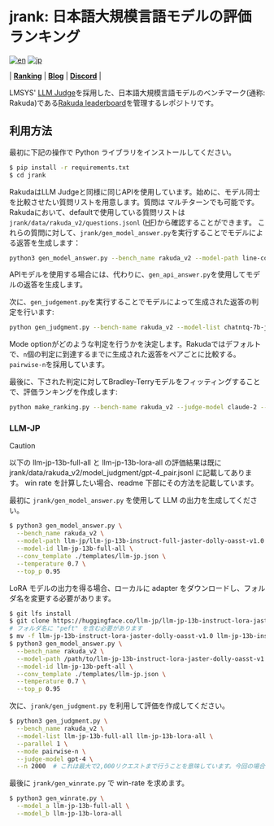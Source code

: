 # jrank: 日本語大規模言語モデルの評価ランキング
[![en](https://img.shields.io/badge/lang-en-red.svg)](https://github.com/yuzu-ai/japanese-llm-ranking/blob/main/readme.md)
[![jp](https://img.shields.io/badge/lang-jp-yellow.svg)](https://github.com/yuzu-ai/japanese-llm-ranking/blob/main/readme_jp.md)

| [**Ranking**](https://yuzuai.jp/benchmark) |
[**Blog**](https://yuzuai.jp/blog/rakuda) |
[**Discord**](https://discord.com/invite/bHB9e2rq2r) |


LMSYS' [LLM Judge](https://github.com/lm-sys/FastChat/tree/main/fastchat/llm_judge)を採用した、日本語大規模言語モデルのベンチマーク(通称: Rakuda)である[Rakuda leaderboard](https://yuzuai.jp/benchmark)を管理するレポジトリです。

## 利用方法

最初に下記の操作で Python ライブラリをインストールしてください。

```bash
$ pip install -r requirements.txt
$ cd jrank
```

RakudaはLLM Judgeと同様に同じAPIを使用しています。始めに、モデル同士を比較させたい質問リストを用意します。質問は マルチターンでも可能です。Rakudaにおいて、defaultで使用している質問リストは`jrank/data/rakuda_v2/questions.jsonl` ([HF](https://huggingface.co/datasets/yuzuai/rakuda-questions))から確認することができます。
これらの質問に対して、`jrank/gen_model_answer.py`を実行することでモデルによる返答を生成します：

```bash
python3 gen_model_answer.py --bench_name rakuda_v2 --model-path line-corporation/japanese-large-lm-1.7b-instruction-sft --model-id line-1.7b --conv_template ./templates/line.json
```

APIモデルを使用する場合には、代わりに、`gen_api_answer.py`を使用してモデルの返答を生成します。

次に、`gen_judgement.py`を実行することでモデルによって生成された返答の判定を行います:

```bash
python gen_judgment.py --bench-name rakuda_v2 --model-list chatntq-7b-jpntuned claude-2 gpt-3.5-turbo-0301-20230614 gpt-4-20230713 elyza-7b-fast-instruct elyza-7b-instruct jslm7b-instruct-alpha line-3.6b-sft rinna-3.6b-ppo rinna-3.6b-sft rwkv-world-jp-v1 stablebeluga2 weblab-10b-instruction-sft super-trin --parallel 2 --mode pairwise-n --judge-model claude-2 --n 2000
```
Mode optionがどのような判定を行うかを決定します。Rakudaではデフォルトで、`n`個の判定に到達するまでに生成された返答をペアごとに比較する。`pairwise-n`を採用しています。

最後に、下された判定に対してBradley-Terryモデルをフィッティングすることで、評価ランキングを作成します:

```bash
python make_ranking.py --bench-name rakuda_v2 --judge-model claude-2 --mode pairwise --compute mle --make-charts --bootstrap-n 500 --plot-skip-list rinna-3.6b-sft super-trin elyza-7b-instruct
```

### LLM-JP

> [!CAUTION]
> 以下の llm-jp-13b-full-all と llm-jp-13b-lora-all の評価結果は既に jrank/data/rakuda_v2/model_judgment/gpt-4_pair.jsonl に記載してあります。
> win rate を計算したい場合、readme 下部にその方法を記載しています。

最初に `jrank/gen_model_answer.py` を使用して LLM の出力を生成してください。

```bash
$ python3 gen_model_answer.py \
  --bench_name rakuda_v2 \
  --model-path llm-jp/llm-jp-13b-instruct-full-jaster-dolly-oasst-v1.0 \
  --model-id llm-jp-13b-full-all \
  --conv_template ./templates/llm-jp.json \
  --temperature 0.7 \
  --top_p 0.95
```

LoRA モデルの出力を得る場合、ローカルに adapter をダウンロードし、フォルダ名を変更する必要があります。

```bash
$ git lfs install
$ git clone https://huggingface.co/llm-jp/llm-jp-13b-instruct-lora-jaster-dolly-oasst-v1.0
# フォルダ名に "peft" を含む必要があります
$ mv -f llm-jp-13b-instruct-lora-jaster-dolly-oasst-v1.0 llm-jp-13b-instruct-lora-jaster-dolly-oasst-v1.0-peft
$ python3 gen_model_answer.py \
  --bench_name rakuda_v2 \
  --model-path /path/to/llm-jp-13b-instruct-lora-jaster-dolly-oasst-v1.0-peft \
  --model-id llm-jp-13b-peft-all \
  --conv_template ./templates/llm-jp.json \
  --temperature 0.7 \
  --top_p 0.95
```

次に、`jrank/gen_judgment.py` を利用して評価を作成してください。

```bash
$ python3 gen_judgment.py \
  --bench_name rakuda_v2 \
  --model-list llm-jp-13b-full-all llm-jp-13b-lora-all \
  --parallel 1 \
  --mode pairwise-n \
  --judge-model gpt-4 \
  --n 2000  # これは最大で2,000リクエストまで行うことを意味しています。今回の場合は2*40で80リクエストになります。
```

最後に `jrank/gen_winrate.py` で win-rate を求めます。

```bash
$ python3 gen_winrate.py \
  --model_a llm-jp-13b-full-all \
  --model_b llm-jp-13b-lora-all
```
